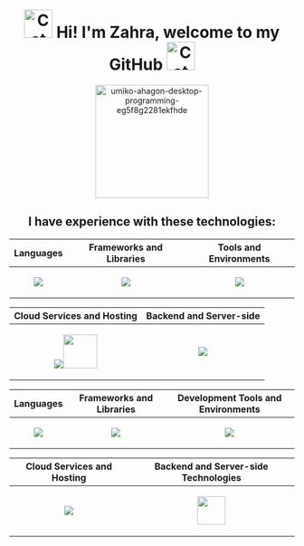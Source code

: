 <h1 align="center">
  <img
    width="50px"
    alt="Cat"
    src="https://user-images.githubusercontent.com/74038190/226127923-0e8b7792-7b3c-462b-951b-63c96ba1a5af.gif"
  />
  Hi! I'm Zahra, welcome to my GitHub
  <img
    width="50px"
    alt="Cat"
    src="https://user-images.githubusercontent.com/74038190/226127923-0e8b7792-7b3c-462b-951b-63c96ba1a5af.gif"
  />
</h1>

<div align="center">
<img 
  width="200px"
  src="https://github.com/zahrabytes/zahrabytes/assets/146145027/a1883792-3538-46db-bd76-ce385e3d7293" alt="umiko-ahagon-desktop-programming-eg5f8g2281ekfhde" style="display: block; margin: auto;">
</div>
<h2 align="center">I have experience with these technologies:</h2>
<div align="center">

| Languages                                                                                         | Frameworks and Libraries                                                                                      | Tools and Environments                                                                                       |
|---------------------------------------------------------------------------------------------------|----------------------------------------------------------------------------------------------------------------|--------------------------------------------------------------------------------------------------------------------------|
| <p align="center"><a href="https://skillicons.dev"><img src="https://skillicons.dev/icons?i=js,cpp,cs,html,css,mysql,r,python&perline=4" /></a></p> | <p align="center"><a href="https://skillicons.dev"><img src="https://skillicons.dev/icons?i=jquery,bootstrap,htmx,dotnet,express,tailwind,react,nextjs&perline=4" /></a></p> | <p align="center"><a href="https://skillicons.dev"><img src="https://skillicons.dev/icons?i=arduino,autocad,vscode,visualstudio,npm&perline=4" /></a></p> |

| Cloud Services and Hosting                                                                        | Backend and Server-side                                                                           |
|---------------------------------------------------------------------------------------------------|----------------------------------------------------------------------------------------------------------------|
| <p align="center"><a href="https://skillicons.dev"><img src="https://skillicons.dev/icons?i=cloudflare" /></a><a href="https://github.com/zahrabytes/zahrabytes/assets/146145027/c5c9dace-6626-4c4d-92c0-ec0166c6911f"><img src="https://github.com/zahrabytes/zahrabytes/assets/146145027/c5c9dace-6626-4c4d-92c0-ec0166c6911f" width="60"/></a></p> | <p align="center"><a href="https://skillicons.dev"><img src="https://skillicons.dev/icons?i=dotnet,express" /></a></p> |


</div>


<div align="center">

| Languages                                                                                         | Frameworks and Libraries                                                                                      | Development Tools and Environments                                                                                       |
|---------------------------------------------------------------------------------------------------|----------------------------------------------------------------------------------------------------------------|--------------------------------------------------------------------------------------------------------------------------|
| <p align="center"><a href="https://skillicons.dev"><img src="https://skillicons.dev/icons?i=js,cpp,cs,html,css,mysql,r,python,npm&perline=4" /></a></p> | <p align="center"><a href="https://skillicons.dev"><img src="https://skillicons.dev/icons?i=jquery,bootstrap,htmx,dotnet,express,tailwind,react,nextjs&perline=4" /></a></p> | <p align="center"><a href="https://skillicons.dev"><img src="https://skillicons.dev/icons?i=arduino,autocad,vscode,visualstudio&perline=4" /></a></p> |

| Cloud Services and Hosting                                                                        | Backend and Server-side Technologies                                                                           |
|---------------------------------------------------------------------------------------------------|----------------------------------------------------------------------------------------------------------------|
| <p align="center"><a href="https://skillicons.dev"><img src="https://skillicons.dev/icons?i=cloudflare" /></a></p> | <p align="center"><a href="https://github.com/zahrabytes/zahrabytes/assets/146145027/c5c9dace-6626-4c4d-92c0-ec0166c6911f"><img src="https://github.com/zahrabytes/zahrabytes/assets/146145027/c5c9dace-6626-4c4d-92c0-ec0166c6911f" width = "50"/></a></p> |

</div>



<h2></h2>
<!--
**zahrabytes/zahrabytes** is a ✨ _special_ ✨ repository because its `README.md` (this file) appears on your GitHub profile.

Here are some ideas to get you started:

- 🔭 I’m currently working on ...
- 🌱 I’m currently learning ...
- 👯 I’m looking to collaborate on ...
- 🤔 I’m looking for help with ...
- 💬 Ask me about ...
- 📫 How to reach me: ...
- 😄 Pronouns: ...
- ⚡ Fun fact: ...
-->
